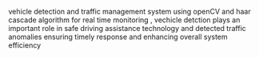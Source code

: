 vehicle detection and traffic management system using openCV and haar cascade algorithm for real time monitoring , vechicle detction plays an important role in safe driving assistance technology and detected traffic anomalies ensuring timely response and enhancing overall system efficiency
